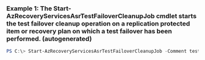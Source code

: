 ### Example 1: The Start-AzRecoveryServicesAsrTestFailoverCleanupJob cmdlet starts the test failover cleanup operation on a replication protected item or recovery plan on which a test failover has been performed. (autogenerated)
```powershell
PS C:\> Start-AzRecoveryServicesAsrTestFailoverCleanupJob -Comment testing done -ReplicationProtectedItem $rpi
```


